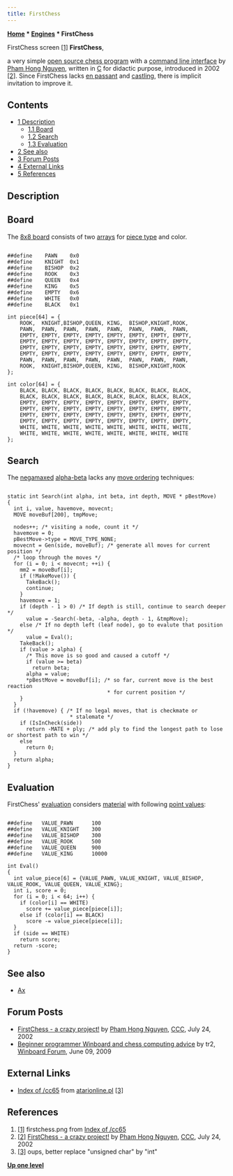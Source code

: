 ```yaml
---
title: FirstChess
---
```

**[Home](Home "Home") * [Engines](Engines "Engines") * FirstChess**

[](http://devwebcl.atarionline.pl/cc65/firstchess.png) FirstChess screen <a id="cite-note-1" href="#cite-ref-1">[1]</a>
**FirstChess**,

a very simple [open source chess program](Category:Open_Source "Category:Open Source") with a [command line interface](CLI "CLI") by [Pham Hong Nguyen](Pham_Hong_Nguyen "Pham Hong Nguyen"), written in [C](C "C") for didactic purpose, introduced in 2002 <a id="cite-note-2" href="#cite-ref-2">[2]</a>. Since FirstChess lacks [en passant](En_passant "En passant") and [castling](Castling "Castling"), there is implicit invitation to improve it.

## Contents

- [1 Description](#description)
  - [1.1 Board](#board)
  - [1.2 Search](#search)
  - [1.3 Evaluation](#evaluation)
- [2 See also](#see-also)
- [3 Forum Posts](#forum-posts)
- [4 External Links](#external-links)
- [5 References](#references)

## Description

## Board

The [8x8 board](8x8_Board "8x8 Board") consists of two [arrays](Array "Array") for [piece type](Pieces#PieceTypeCoding "Pieces") and color.

```

##define	PAWN    0x0
##define	KNIGHT  0x1
##define	BISHOP  0x2
##define	ROOK    0x3
##define	QUEEN   0x4
##define	KING    0x5
##define	EMPTY   0x6
##define	WHITE   0x0
##define	BLACK   0x1

int piece[64] = {
    ROOK,  KNIGHT,BISHOP,QUEEN, KING,  BISHOP,KNIGHT,ROOK,
    PAWN,  PAWN,  PAWN,  PAWN,  PAWN,  PAWN,  PAWN,  PAWN,
    EMPTY, EMPTY, EMPTY, EMPTY, EMPTY, EMPTY, EMPTY, EMPTY,
    EMPTY, EMPTY, EMPTY, EMPTY, EMPTY, EMPTY, EMPTY, EMPTY,
    EMPTY, EMPTY, EMPTY, EMPTY, EMPTY, EMPTY, EMPTY, EMPTY,
    EMPTY, EMPTY, EMPTY, EMPTY, EMPTY, EMPTY, EMPTY, EMPTY,
    PAWN,  PAWN,  PAWN,  PAWN,  PAWN,  PAWN,  PAWN,  PAWN,
    ROOK,  KNIGHT,BISHOP,QUEEN, KING,  BISHOP,KNIGHT,ROOK
};

int color[64] = {
    BLACK, BLACK, BLACK, BLACK, BLACK, BLACK, BLACK, BLACK,
    BLACK, BLACK, BLACK, BLACK, BLACK, BLACK, BLACK, BLACK,
    EMPTY, EMPTY, EMPTY, EMPTY, EMPTY, EMPTY, EMPTY, EMPTY,
    EMPTY, EMPTY, EMPTY, EMPTY, EMPTY, EMPTY, EMPTY, EMPTY,
    EMPTY, EMPTY, EMPTY, EMPTY, EMPTY, EMPTY, EMPTY, EMPTY,
    EMPTY, EMPTY, EMPTY, EMPTY, EMPTY, EMPTY, EMPTY, EMPTY,
    WHITE, WHITE, WHITE, WHITE, WHITE, WHITE, WHITE, WHITE,
    WHITE, WHITE, WHITE, WHITE, WHITE, WHITE, WHITE, WHITE
};

```

## Search

The [negamaxed](Negamax "Negamax") [alpha-beta](Alpha-Beta "Alpha-Beta") lacks any [move ordering](Move_Ordering "Move Ordering") techniques:

```

static int Search(int alpha, int beta, int depth, MOVE * pBestMove)
{
  int i, value, havemove, movecnt;
  MOVE moveBuf[200], tmpMove;
    
  nodes++; /* visiting a node, count it */
  havemove = 0;
  pBestMove->type = MOVE_TYPE_NONE;
  movecnt = Gen(side, moveBuf); /* generate all moves for current position */
  /* loop through the moves */
  for (i = 0; i < movecnt; ++i) {
    mm2 = moveBuf[i];
    if (!MakeMove()) {
      TakeBack();
      continue;
    }
    havemove = 1;
    if (depth - 1 > 0) /* If depth is still, continue to search deeper */
      value = -Search(-beta, -alpha, depth - 1, &tmpMove);
    else /* If no depth left (leaf node), go to evalute that position */
      value = Eval(); 
    TakeBack();
    if (value > alpha) {
      /* This move is so good and caused a cutoff */
      if (value >= beta)
        return beta;
      alpha = value;
      *pBestMove = moveBuf[i]; /* so far, current move is the best reaction
                                * for current position */
    }
  }
  if (!havemove) { /* If no legal moves, that is checkmate or
                    * stalemate */
    if (IsInCheck(side))
      return -MATE + ply; /* add ply to find the longest path to lose or shortest path to win */
    else
      return 0;
  }
  return alpha;
}

```

## Evaluation

FirstChess' [evaluation](Evaluation "Evaluation") considers [material](Material "Material") with following [point values](Point_Value "Point Value"):

```

##define   VALUE_PAWN      100
##define   VALUE_KNIGHT    300
##define   VALUE_BISHOP    300
##define   VALUE_ROOK      500
##define   VALUE_QUEEN     900
##define   VALUE_KING      10000

int Eval()
{
  int value_piece[6] = {VALUE_PAWN, VALUE_KNIGHT, VALUE_BISHOP, VALUE_ROOK, VALUE_QUEEN, VALUE_KING};
  int i, score = 0;
  for (i = 0; i < 64; i++) {
    if (color[i] == WHITE)
      score += value_piece[piece[i]];
    else if (color[i] == BLACK)
      score -= value_piece[piece[i]];
  }
  if (side == WHITE)
    return score;
  return -score;
}

```

## See also

- [Ax](Ax "Ax")

## Forum Posts

- [FirstChess - a crazy project!](https://www.stmintz.com/ccc/index.php?id=242289) by [Pham Hong Nguyen](Pham_Hong_Nguyen "Pham Hong Nguyen"), [CCC](CCC "CCC"), July 24, 2002
- [Beginner programmer Winboard and chess computing advice](http://www.open-aurec.com/wbforum/viewtopic.php?f=2&t=50206) by tr2, [Winboard Forum](Computer_Chess_Forums "Computer Chess Forums"), June 09, 2009

## External Links

- [Index of /cc65](http://devwebcl.atarionline.pl/cc65/) from [atarionline.pl](http://devwebcl.atarionline.pl/) <a id="cite-note-3" href="#cite-ref-3">[3]</a>

## References

1. <a id="cite-ref-1" href="#cite-note-1">[1]</a> firstchess.png from [Index of /cc65](http://devwebcl.atarionline.pl/cc65/)
1. <a id="cite-ref-2" href="#cite-note-2">[2]</a> [FirstChess - a crazy project!](https://www.stmintz.com/ccc/index.php?id=242289) by [Pham Hong Nguyen](Pham_Hong_Nguyen "Pham Hong Nguyen"), [CCC](CCC "CCC"), July 24, 2002
1. <a id="cite-ref-3" href="#cite-note-3">[3]</a> oups, better replace "unsigned char" by "int"

**[Up one level](Engines "Engines")**

